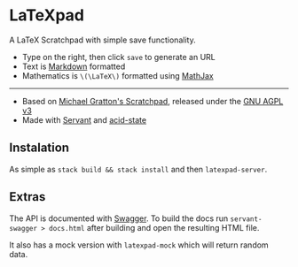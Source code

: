 LaTeXpad
=========

A LaTeX Scratchpad with simple save functionality.

* Type on the right, then click `save` to generate an URL
* Text is [Markdown](http://daringfireball.net/projects/markdown/) formatted
* Mathematics is `\(\LaTeX\)` formatted using [MathJax](http://www.mathjax.org/)

---

* Based on [Michael Gratton's Scratchpad](http://mjog.vee.net/latex-scratchpad/),
released under the [GNU AGPL v3](http://www.gnu.org/licenses/agpl.html)
* Made with [Servant](http://haskell-servant.readthedocs.io/)
and [acid-state](https://hackage.haskell.org/package/acid-state)

## Instalation

As simple as `stack build && stack install` and then `latexpad-server`.

## Extras

The API is documented with [Swagger](swagger.io). To build the docs
run `servant-swagger > docs.html` after building and open the resulting HTML file.

It also has a mock version with `latexpad-mock` which will
return random data.
